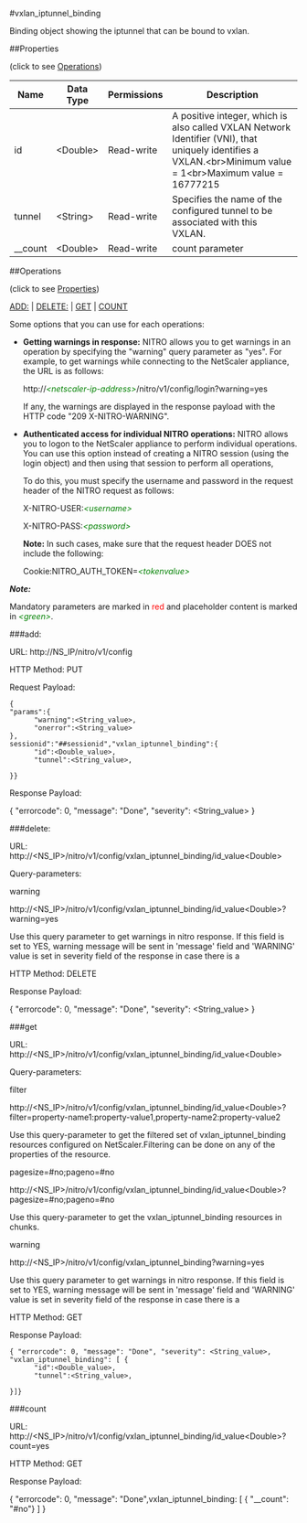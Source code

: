 #vxlan_iptunnel_binding

Binding object showing the iptunnel that can be bound to vxlan.


##Properties 
<span>(click to see [Operations](#operations))</span>


<table><thead><tr><th>Name</th><th> Data Type</th><th> Permissions</th><th>Description</th></tr></thead><tbody><tr><td>id</td><td>&lt;Double></td><td>Read-write</td><td>A positive integer, which is also called VXLAN Network Identifier (VNI), that uniquely identifies a VXLAN.&lt;br>Minimum value = 1&lt;br>Maximum value = 16777215</td><tr><tr><td>tunnel</td><td>&lt;String></td><td>Read-write</td><td>Specifies the name of the configured tunnel to be associated with this VXLAN.</td><tr><tr><td>__count</td><td>&lt;Double></td><td>Read-write</td><td>count parameter</td><tr></tbody></table>
##Operations 
<span>(click to see [Properties](#properties))</span>


[ADD:](#add:) | [DELETE:](#delete:) | [GET](#get) | [COUNT](#count)


Some options that you can use for each operations:
<ul><li><p><b>Getting warnings in response:</b> NITRO allows you to get warnings in an operation by specifying the "warning" query parameter as "yes". For example, to get warnings while connecting to the NetScaler appliance, the URL is as follows:</p><p>http://<span style="color:green;font-style:italic;">&lt;netscaler-ip-address&gt;</span>/nitro/v1/config/login?warning=yes</p><p>If any, the warnings are displayed in the response payload with the HTTP code "209 X-NITRO-WARNING".</p></li><li><p><b>Authenticated access for individual NITRO operations:</b> NITRO allows you to logon to the NetScaler appliance to perform individual operations. You can use this option instead of creating a NITRO session (using the login object) and then using that session to perform all operations,</p><p>To do this, you must specify the username and password in the request header of the NITRO request as follows:</p><p>X-NITRO-USER:<span style="color:green;font-style:italic;">&lt;username&gt;</span></p><p>X-NITRO-PASS:<span style="color:green;font-style:italic;">&lt;password&gt;</span></p><p><b>Note:</b> In such cases, make sure that the request header DOES not include the following:</p><p>Cookie:NITRO_AUTH_TOKEN=<span style="color:green;font-style:italic;">&lt;tokenvalue&gt;</span></p></li></ul>



***Note:*** 
Mandatory parameters are marked in <span style="color:#FF0000;">red</span> and placeholder content is marked in <span style="color:green;font-style:italic">&lt;green&gt;</span>.

###add:



URL: http://NS_IP/nitro/v1/config
HTTP Method: PUT
Request Payload: ```{"params":{      "warning":<String_value>,      "onerror":<String_value>},sessionid":"##sessionid","vxlan_iptunnel_binding":{      "id":<Double_value>,      "tunnel":<String_value>,}}```
Response Payload: 
{ "errorcode": 0, "message": "Done", "severity": <String_value> }


###delete:



URL: http://&lt;NS_IP&gt;/nitro/v1/config/vxlan_iptunnel_binding/id_value&lt;Double&gt;
Query-parameters:
warning
http://&lt;NS_IP&gt;/nitro/v1/config/vxlan_iptunnel_binding/id_value&lt;Double&gt;?warning=yes
Use this query parameter to get warnings in nitro response. If this field is set to YES, warning message will be sent in 'message' field and 'WARNING' value is set in severity field of the response in case there is a



HTTP Method: DELETE
Response Payload: 
{ "errorcode": 0, "message": "Done", "severity": <String_value> }


###get



URL: http://&lt;NS_IP&gt;/nitro/v1/config/vxlan_iptunnel_binding/id_value&lt;Double&gt;
Query-parameters:
filter
http://&lt;NS_IP&gt;/nitro/v1/config/vxlan_iptunnel_binding/id_value&lt;Double&gt;?filter=property-name1:property-value1,property-name2:property-value2
Use this query-parameter to get the filtered set of vxlan_iptunnel_binding resources configured on NetScaler.Filtering can be done on any of the properties of the resource.


pagesize=#no;pageno=#no
http://&lt;NS_IP&gt;/nitro/v1/config/vxlan_iptunnel_binding/id_value&lt;Double&gt;?pagesize=#no;pageno=#no
Use this query-parameter to get the vxlan_iptunnel_binding resources in chunks.


warning
http://&lt;NS_IP&gt;/nitro/v1/config/vxlan_iptunnel_binding?warning=yes
Use this query parameter to get warnings in nitro response. If this field is set to YES, warning message will be sent in 'message' field and 'WARNING' value is set in severity field of the response in case there is a



HTTP Method: GET
Response Payload: ```{ "errorcode": 0, "message": "Done", "severity": <String_value>, "vxlan_iptunnel_binding": [ {      "id":<Double_value>,      "tunnel":<String_value>,}]}```



###count



URL: http://&lt;NS_IP&gt;/nitro/v1/config/vxlan_iptunnel_binding/id_value&lt;Double&gt;?count=yes
HTTP Method: GET
Response Payload: 
{ "errorcode": 0, "message": "Done",vxlan_iptunnel_binding: [ { "__count": "#no"} ] }



